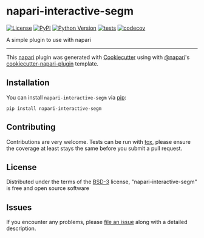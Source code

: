 # napari-interactive-segm

[![License](https://img.shields.io/pypi/l/napari-interactive-segm.svg?color=green)](https://github.com/JoOkuma/napari-interactive-segm/raw/master/LICENSE)
[![PyPI](https://img.shields.io/pypi/v/napari-interactive-segm.svg?color=green)](https://pypi.org/project/napari-interactive-segm)
[![Python Version](https://img.shields.io/pypi/pyversions/napari-interactive-segm.svg?color=green)](https://python.org)
[![tests](https://github.com/JoOkuma/napari-interactive-segm/workflows/tests/badge.svg)](https://github.com/JoOkuma/napari-interactive-segm/actions)
[![codecov](https://codecov.io/gh/JoOkuma/napari-interactive-segm/branch/master/graph/badge.svg)](https://codecov.io/gh/JoOkuma/napari-interactive-segm)

A simple plugin to use with napari

----------------------------------

This [napari] plugin was generated with [Cookiecutter] using with [@napari]'s [cookiecutter-napari-plugin] template.

<!--
Don't miss the full getting started guide to set up your new package:
https://github.com/napari/cookiecutter-napari-plugin#getting-started

and review the napari docs for plugin developers:
https://napari.org/docs/plugins/index.html
-->

## Installation

You can install `napari-interactive-segm` via [pip]:

    pip install napari-interactive-segm

## Contributing

Contributions are very welcome. Tests can be run with [tox], please ensure
the coverage at least stays the same before you submit a pull request.

## License

Distributed under the terms of the [BSD-3] license,
"napari-interactive-segm" is free and open source software

## Issues

If you encounter any problems, please [file an issue] along with a detailed description.

[napari]: https://github.com/napari/napari
[Cookiecutter]: https://github.com/audreyr/cookiecutter
[@napari]: https://github.com/napari
[MIT]: http://opensource.org/licenses/MIT
[BSD-3]: http://opensource.org/licenses/BSD-3-Clause
[GNU GPL v3.0]: http://www.gnu.org/licenses/gpl-3.0.txt
[GNU LGPL v3.0]: http://www.gnu.org/licenses/lgpl-3.0.txt
[Apache Software License 2.0]: http://www.apache.org/licenses/LICENSE-2.0
[Mozilla Public License 2.0]: https://www.mozilla.org/media/MPL/2.0/index.txt
[cookiecutter-napari-plugin]: https://github.com/napari/cookiecutter-napari-plugin
[file an issue]: https://github.com/JoOkuma/napari-interactive-segm/issues
[napari]: https://github.com/napari/napari
[tox]: https://tox.readthedocs.io/en/latest/
[pip]: https://pypi.org/project/pip/
[PyPI]: https://pypi.org/
